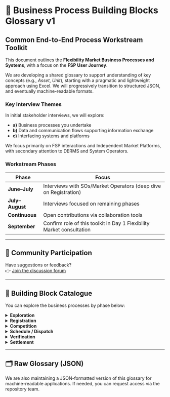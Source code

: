 # 📘 Business Process Building Blocks Glossary v1

## Common End-to-End Process Workstream Toolkit

This document outlines the **Flexibility Market Business Processes and Systems**, with a focus on the **FSP User Journey**.

We are developing a shared glossary to support understanding of key concepts (e.g., *Asset*, *Unit*), starting with a pragmatic and lightweight approach using Excel. We will progressively transition to structured JSON, and eventually machine-readable formats.

### Key Interview Themes

In initial stakeholder interviews, we will explore:

- **a)** Business processes you undertake
- **b)** Data and communication flows supporting information exchange
- **c)** Interfacing systems and platforms

We focus primarily on FSP interactions and Independent Market Platforms, with secondary attention to DERMS and System Operators.

### Workstream Phases

| Phase                | Focus                                                                 |
|----------------------|------------------------------------------------------------------------|
| **June–July**        | Interviews with SOs/Market Operators (deep dive on Registration)       |
| **July–August**      | Interviews focused on remaining phases                                 |
| **Continuous**       | Open contributions via collaboration tools                             |
| **September**        | Confirm role of this toolkit in Day 1 Flexibility Market consultation   |

---

## 💬 Community Participation

Have suggestions or feedback?  
👉 [Join the discussion forum](https://github.com/mez-FMDA/MF_Repository_test/discussions)

---

## 🔎 Building Block Catalogue

You can explore the business processes by phase below:

<details>
<summary><strong>Exploration</strong></summary>

| Code | Process                     |
|------|-----------------------------|
| E.1  | Define Sub-Market           |
| E.2  | Understand Markets          |
| E.3  | Build Investment Case       |
| E.4  | Develop Operational Strategy|

</details>

<details>
<summary><strong>Registration</strong></summary>

| Code | Process                           |
|------|-----------------------------------|
| R.1  | Register/Manage Users             |
| R.2  | Register/Manage Organisations     |
| R.3  | Register/Manage Related Entities  |
| R.4  | Issue and Sign Service T&Cs       |
| R.5  | Qualify Commercially              |
| R.6  | Register/Manage Assets            |
| R.7  | Manage Asset Data                 |
| R.8  | Qualify Assets                    |
| R.9  | Register/Manage Units             |
| R.10 | Qualify Units                     |
| R.11 | Test Units                        |
| R.12 | Manage Unit Data                  |

</details>

<details>
<summary><strong>Competition</strong></summary>

| Code | Process                                 |
|------|------------------------------------------|
| C.1  | Communicate Buy Requirements             |
| C.2  | Communicate Sell Requirements            |
| C.3  | Clear Market                             |
| C.4  | Communicate Results / Award Contracts    |

</details>

<details>
<summary><strong>Schedule / Dispatch</strong></summary>

| Code | Process                              |
|------|--------------------------------------|
| D.1  | Maintain Unit Availability           |
| D.2  | Provide Operational Visibility       |
| D.3  | Dispatch Units                       |
| D.4  | Deliver Service                      |
| D.5  | Cease Units                          |

</details>

<details>
<summary><strong>Verification</strong></summary>

| Code | Process                      |
|------|------------------------------|
| V.1  | Collate Verification Data    |
| V.2  | Process Verification Data    |
| V.3  | Communicate Performance      |
| V.4  | Manage Disputes              |

</details>

<details>
<summary><strong>Settlement</strong></summary>

| Code | Process             |
|------|---------------------|
| S.1  | Generate Invoices   |
| S.2  | Process Payments    |

</details>

---

## 🗂️ Raw Glossary (JSON)

We are also maintaining a JSON-formatted version of this glossary for machine-readable applications. If needed, you can request access via the repository team.

